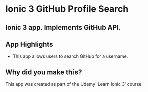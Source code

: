# Ionic 3 GitHub Profile Search

## Ionic 3 app. Implements GitHub API.

## App Highlights

* This app allows users to search GitHub for a username.

## Why did you make this?
This app was created as part of the Udemy 'Learn Ionic 3' course.
